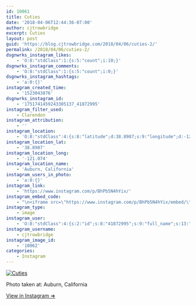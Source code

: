 ```yaml
---
id: 10061
title: Cuties
date: '2018-04-06T12:44:36-07:00'
author: cjtrowbridge
excerpt: Cuties
layout: post
guid: 'https://blog.cjtrowbridge.com/2018/04/06/cuties-2/'
permalink: /2018/04/06/cuties-2/
dsgnwrks_instagram_likes:
    - 'O:8:"stdClass":1:{s:5:"count";i:10;}'
dsgnwrks_instagram_comments:
    - 'O:8:"stdClass":1:{s:5:"count";i:0;}'
dsgnwrks_instagram_hashtags:
    - 'a:0:{}'
instagram_created_time:
    - '1523043876'
dsgnwrks_instagram_id:
    - '1751741459243305137_41872995'
instagram_filter_used:
    - Clarendon
instagram_attribution:
    - ''
instagram_location:
    - 'O:8:"stdClass":4:{s:8:"latitude";d:38.8987;s:9:"longitude";d:-121.074;s:4:"name";s:18:"Auburn, California";s:2:"id";i:218405825;}'
instagram_location_lat:
    - '38.8987'
instagram_location_long:
    - '-121.074'
instagram_location_name:
    - 'Auburn, California'
instagram_users_in_photo:
    - 'a:0:{}'
instagram_link:
    - 'https://www.instagram.com/p/BhPb5N4hYix/'
instagram_embed_code:
    - "\n<iframe src=\"https://www.instagram.com/p/BhPb5N4hYix/embed/\" width=\"612\" height=\"710\" frameborder=\"0\" scrolling=\"no\" allowtransparency=\"true\" class=\"insta-image-embed\"></iframe>\n"
instagram_type:
    - image
instagram_user:
    - 'O:8:"stdClass":4:{s:2:"id";s:8:"41872995";s:9:"full_name";s:13:"CJ Trowbridge";s:15:"profile_picture";s:141:"https://scontent.cdninstagram.com/vp/e1b672f62211dfa88909f4a5259cb5d7/5B699F1C/t51.2885-19/s150x150/13724650_1188772791164794_142557231_a.jpg";s:8:"username";s:12:"cjtrowbridge";}'
instagram_username:
    - cjtrowbridge
instagram_image_id:
    - '10062'
categories:
    - Instagram
---
```


[![Cuties](https://blog.cjtrowbridge.com/wp-content/uploads/2018/04/1523043876-1-1.jpg)](https://www.instagram.com/p/BhPb5N4hYix/)

Photo taken at: Auburn, California

[View in Instagram ⇒](https://www.instagram.com/p/BhPb5N4hYix/)